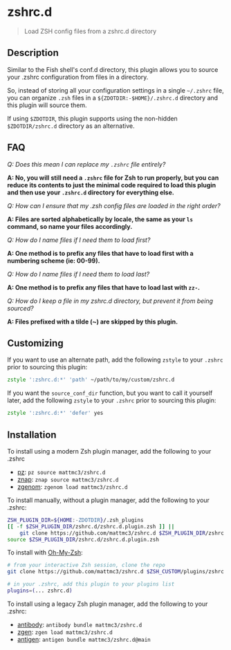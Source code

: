 # zshrc.d

> Load ZSH config files from a zshrc.d directory

## Description

Similar to the Fish shell's conf.d directory, this plugin allows you to source your .zshrc configuration from files in a directory.

So, instead of storing all your configuration settings in a single `~/.zshrc` file,
you can organize `.zsh` files in a `${ZDOTDIR:-$HOME}/.zshrc.d` directory and this plugin will source them.

If using `$ZDOTDIR`, this plugin supports using the non-hidden `$ZDOTDIR/zshrc.d` directory as an alternative.

## FAQ

_Q: Does this mean I can replace my `.zshrc` file entirely?_

**A: No, you will still need a `.zshrc` file for Zsh to run properly, but you can reduce its contents to just the minimal code required to load this plugin and then use your `.zshrc.d` directory for everything else.**

_Q: How can I ensure that my .zsh config files are loaded in the right order?_

**A: Files are sorted alphabetically by locale, the same as your `ls` command, so name your files accordingly.**

_Q: How do I name files if I need them to load first?_

**A: One method is to prefix any files that have to load first with a numbering scheme (ie: 00-99).**

_Q: How do I name files if I need them to load last?_

**A: One method is to prefix any files that have to load last with `zz-`.**

_Q: How do I keep a file in my zshrc.d directory, but prevent it from being sourced?_

**A: Files prefixed with a tilde (~) are skipped by this plugin.**

## Customizing

If you want to use an alternate path, add the following `zstyle` to your `.zshrc` prior to sourcing this plugin:

```zsh
zstyle ':zshrc.d:*' 'path' ~/path/to/my/custom/zshrc.d
```

If you want the `source_conf_dir` function, but you want to call it yourself later,
add the following `zstyle` to your `.zshrc` prior to sourcing this plugin:

```zsh
zstyle ':zshrc.d:*' 'defer' yes
```

## Installation

To install using a modern Zsh plugin manager, add the following to your .zshrc

- [pz]: `pz source mattmc3/zshrc.d`
- [znap]: `znap source mattmc3/zshrc.d`
- [zgenom]: `zgenom load mattmc3/zshrc.d`

To install manually, without a plugin manager, add the following to your .zshrc:

```zsh
ZSH_PLUGIN_DIR=${HOME:-ZDOTDIR}/.zsh_plugins
[[ -f $ZSH_PLUGIN_DIR/zshrc.d/zshrc.d.plugin.zsh ]] ||
    git clone https://github.com/mattmc3/zshrc.d $ZSH_PLUGIN_DIR/zshrc.d
source $ZSH_PLUGIN_DIR/zshrc.d/zshrc.d.plugin.zsh
```

To install with [Oh-My-Zsh][omz]:

```zsh
# from your interactive Zsh session, clone the repo
git clone https://github.com/mattmc3/zshrc.d $ZSH_CUSTOM/plugins/zshrc.d

# in your .zshrc, add this plugin to your plugins list
plugins=(... zshrc.d)
```

To install using a legacy Zsh plugin manager, add the following to your .zshrc:

- [antibody]: `antibody bundle mattmc3/zshrc.d`
- [zgen]: `zgen load mattmc3/zshrc.d`
- [antigen]: `antigen bundle mattmc3/zshrc.d@main`

[pz]: https://github.com/mattmc3/pz
[antigen]: https://github.com/zsh-users/antigen
[antibody]: https://getantibody.github.io
[znap]: https://github.com/marlonrichert/zsh-snap
[zgen]: https://github.com/tarjoilija/zgen
[zgenom]: https://github.com/jandamm/zgenom
[omz]: https://github.com/ohmyzsh/ohmyzsh
